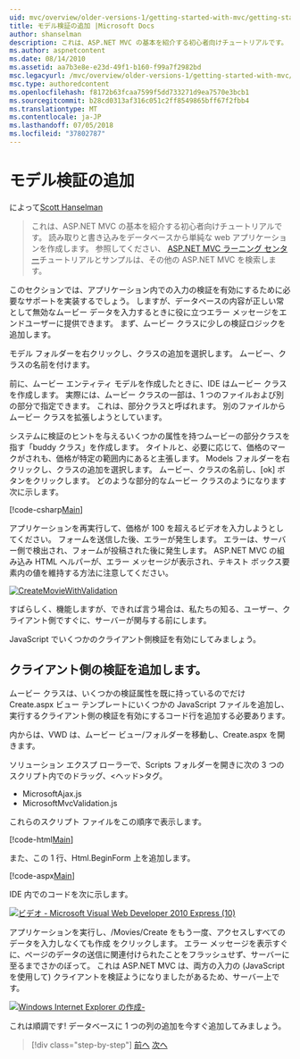 ```yaml
---
uid: mvc/overview/older-versions-1/getting-started-with-mvc/getting-started-with-mvc-part7
title: モデル検証の追加 |Microsoft Docs
author: shanselman
description: これは、ASP.NET MVC の基本を紹介する初心者向けチュートリアルです。 読み取りと書き込みをデータベースから単純な web アプリケーションを作成します。
ms.author: aspnetcontent
ms.date: 08/14/2010
ms.assetid: aa7b3e8e-e23d-49f1-b160-f99a7f2982bd
msc.legacyurl: /mvc/overview/older-versions-1/getting-started-with-mvc/getting-started-with-mvc-part7
msc.type: authoredcontent
ms.openlocfilehash: f8172b63fcaa7599f5dd733271d9ea7570e3bcb1
ms.sourcegitcommit: b28cd0313af316c051c2ff8549865bff67f2fbb4
ms.translationtype: MT
ms.contentlocale: ja-JP
ms.lasthandoff: 07/05/2018
ms.locfileid: "37802787"
---
```

<a name="adding-validation-to-the-model"></a>モデル検証の追加
====================
によって[Scott Hanselman](https://github.com/shanselman)

> これは、ASP.NET MVC の基本を紹介する初心者向けチュートリアルです。 読み取りと書き込みをデータベースから単純な web アプリケーションを作成します。 参照してください、 [ASP.NET MVC ラーニング センター](../../../index.md)チュートリアルとサンプルは、その他の ASP.NET MVC を検索します。


このセクションでは、アプリケーション内での入力の検証を有効にするために必要なサポートを実装するでしょう。 しますが、データベースの内容が正しい常として無効なムービー データを入力するときに役に立つエラー メッセージをエンドユーザーに提供できます。 まず、ムービー クラスに少しの検証ロジックを追加します。

モデル フォルダーを右クリックし、クラスの追加を選択します。 ムービー、クラスの名前を付けます。

前に、ムービー エンティティ モデルを作成したときに、IDE はムービー クラスを作成します。 実際には、ムービー クラスの一部は、1 つのファイルおよび別の部分で指定できます。 これは、部分クラスと呼ばれます。 別のファイルからムービー クラスを拡張しようとしています。

システムに検証のヒントを与えるいくつかの属性を持つムービーの部分クラスを指す「buddy クラス」を作成します。 タイトルと、必要に応じて、価格のマークがされも、価格が特定の範囲内にあると主張します。 Models フォルダーを右クリックし、クラスの追加を選択します。 ムービー、クラスの名前し、[ok] ボタンをクリックします。 どのような部分的なムービー クラスのようになります次に示します。

[!code-csharp[Main](getting-started-with-mvc-part7/samples/sample1.cs)]

アプリケーションを再実行して、価格が 100 を超えるビデオを入力しようとしてください。 フォームを送信した後、エラーが発生します。 エラーは、サーバー側で検出され、フォームが投稿された後に発生します。 ASP.NET MVC の組み込み HTML ヘルパーが、エラー メッセージが表示され、テキスト ボックス要素内の値を維持する方法に注意してください。

[![CreateMovieWithValidation](getting-started-with-mvc-part7/_static/image2.png)](getting-started-with-mvc-part7/_static/image1.png)

すばらしく、機能しますが、できれば言う場合は、私たちの知る、ユーザー、クライアント側ですぐに、サーバーが関与する前にします。

JavaScript でいくつかのクライアント側検証を有効にしてみましょう。

## <a name="adding-client-side-validation"></a>クライアント側の検証を追加します。

ムービー クラスは、いくつかの検証属性を既に持っているのでだけ Create.aspx ビュー テンプレートにいくつかの JavaScript ファイルを追加し、実行するクライアント側の検証を有効にするコード行を追加する必要あります。

内からは、VWD は、ムービー ビュー/フォルダーを移動し、Create.aspx を開きます。

ソリューション エクスプ ローラーで、Scripts フォルダーを開きに次の 3 つのスクリプト内でのドラッグ、&lt;ヘッド&gt;タグ。

- MicrosoftAjax.js
- MicrosoftMvcValidation.js

これらのスクリプト ファイルをこの順序で表示します。

[!code-html[Main](getting-started-with-mvc-part7/samples/sample2.html)]

また、この 1 行、Html.BeginForm 上を追加します。

[!code-aspx[Main](getting-started-with-mvc-part7/samples/sample3.aspx)]

IDE 内でのコードを次に示します。

[![ビデオ - Microsoft Visual Web Developer 2010 Express (10)](getting-started-with-mvc-part7/_static/image4.png)](getting-started-with-mvc-part7/_static/image3.png)

アプリケーションを実行し、/Movies/Create をもう一度、アクセスしすべてのデータを入力しなくても作成 をクリックします。 エラー メッセージを表示すぐに、ページのデータの送信に関連付けられたことをフラッシュせず、サーバーに至るまでさかのぼって。 これは ASP.NET MVC は、両方の入力の (JavaScript を使用して) クライアントを検証ようになりましたがあるため、サーバー上です。

[![Windows Internet Explorer の作成-](getting-started-with-mvc-part7/_static/image6.png)](getting-started-with-mvc-part7/_static/image5.png)

これは順調です! データベースに 1 つの列の追加を今すぐ追加してみましょう。

> [!div class="step-by-step"]
> [前へ](getting-started-with-mvc-part6.md)
> [次へ](getting-started-with-mvc-part8.md)
